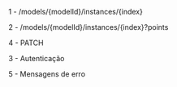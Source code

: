 1 - /models/{modelId}/instances/{index}

2 - /models/{modelId}/instances/{index}?points
 
4 - PATCH

3 - Autenticação

5 - Mensagens de erro
